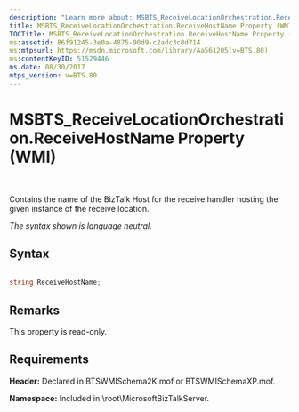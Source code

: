```yaml
---
description: "Learn more about: MSBTS_ReceiveLocationOrchestration.ReceiveHostName Property (WMI)"
title: MSBTS_ReceiveLocationOrchestration.ReceiveHostName Property (WMI)
TOCTitle: MSBTS_ReceiveLocationOrchestration.ReceiveHostName Property (WMI)
ms:assetid: 86f91245-3e0a-4875-90d9-c2adc3c0d714
ms:mtpsurl: https://msdn.microsoft.com/library/Aa561205(v=BTS.80)
ms:contentKeyID: 51529446
ms.date: 08/30/2017
mtps_version: v=BTS.80
---
```


# MSBTS\_ReceiveLocationOrchestration.ReceiveHostName Property (WMI)

 

Contains the name of the BizTalk Host for the receive handler hosting the given instance of the receive location.

*The syntax shown is language neutral.*

## Syntax

```C#
  
string ReceiveHostName;  
```

## Remarks

This property is read-only.

## Requirements

**Header:** Declared in BTSWMISchema2K.mof or BTSWMISchemaXP.mof.

**Namespace:** Included in \\root\\MicrosoftBizTalkServer.

